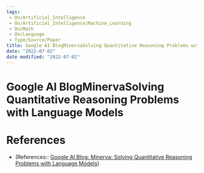 ```yaml
---
tags:
 - On/Artificial_Intelligence
 - On/Artificial_Intelligence/Machine_Learning
 - On/Math
 - On/Language
 - Type/Source/Paper
title: Google AI BlogMinervaSolving Quantitative Reasoning Problems with Language Models
date: "2022-07-02"
date modified: "2022-07-02"
---
```


# Google AI BlogMinervaSolving Quantitative Reasoning Problems with Language Models
# References
- (References:: [Google AI Blog: Minerva: Solving Quantitative Reasoning Problems with Language Models](https://ai.googleblog.com/2022/06/minerva-solving-quantitative-reasoning.html))
